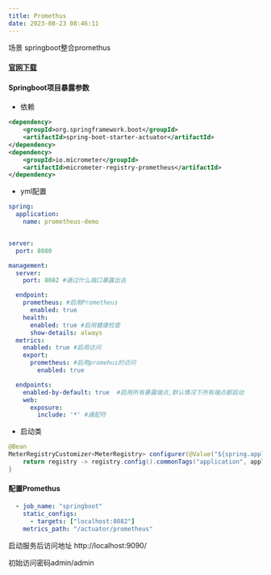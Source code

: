 ```yaml
---
title: Promethus
date: 2023-08-23 08:46:11
---
```




场景 springboot整合promethus

#### [官网下载](https://prometheus.io/download/)

#### Springboot项目暴露参数

- 依赖

```xml
<dependency>
    <groupId>org.springframework.boot</groupId>
    <artifactId>spring-boot-starter-actuator</artifactId>
</dependency>
<dependency>
    <groupId>io.micrometer</groupId>
    <artifactId>micrometer-registry-prometheus</artifactId>
</dependency>
```

- yml配置

```yml
spring:
  application:
    name: prometheus-demo


server:
  port: 8080

management:
  server:
    port: 8082 #通过什么端口暴露出去

  endpoint:
    prometheus: #启用Prometheus
      enabled: true
    health:
      enabled: true #启用健康检查
      show-details: always
  metrics:
    enabled: true #启用访问
    export:
      prometheus: #启用promehus的访问
        enabled: true

  endpoints:
    enabled-by-default: true  #启用所有暴露端点,默认情况下所有端点都启动
    web:
      exposure:
        include: '*' #通配符
```

- 启动类

```java
@Bean
MeterRegistryCustomizer<MeterRegistry> configurer(@Value("${spring.application.name}") String applicationName) {
    return registry -> registry.config().commonTags("application", applicationName);
}
```

#### 配置Promethus

```yaml
  - job_name: "springboot"
    static_configs:
      - targets: ["localhost:8082"]    
    metrics_path: "/actuator/prometheus" 
```



启动服务后访问地址 http://localhost:9090/

初始访问密码admin/admin